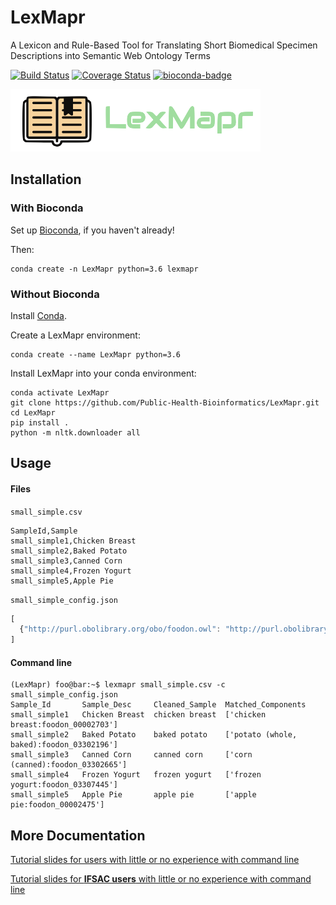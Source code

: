 # LexMapr

A Lexicon and Rule-Based Tool for Translating Short Biomedical Specimen Descriptions into Semantic Web Ontology Terms

[![Build Status](https://travis-ci.org/Public-Health-Bioinformatics/LexMapr.svg?branch=master)](https://travis-ci.org/Public-Health-Bioinformatics/LexMapr)
[![Coverage Status](https://coveralls.io/repos/github/Public-Health-Bioinformatics/LexMapr/badge.svg?branch=master)](https://coveralls.io/github/Public-Health-Bioinformatics/LexMapr?branch=master)
[![bioconda-badge](https://img.shields.io/badge/install%20with-bioconda-brightgreen.svg?style=flat-square)](http://bioconda.github.io)

![alt text](./logo.png)

## Installation

### With Bioconda

Set up [Bioconda](https://bioconda.github.io/), if you haven't already!

Then:

```
conda create -n LexMapr python=3.6 lexmapr
```

### Without Bioconda

Install [Conda](https://docs.conda.io/en/latest/miniconda.html).

Create a LexMapr environment:

```
conda create --name LexMapr python=3.6
```

Install LexMapr into your conda environment:
```
conda activate LexMapr
git clone https://github.com/Public-Health-Bioinformatics/LexMapr.git
cd LexMapr
pip install .
python -m nltk.downloader all
```

## Usage

#### Files

`small_simple.csv`
```
SampleId,Sample
small_simple1,Chicken Breast
small_simple2,Baked Potato
small_simple3,Canned Corn
small_simple4,Frozen Yogurt
small_simple5,Apple Pie
```

`small_simple_config.json`
```javascript
[
  {"http://purl.obolibrary.org/obo/foodon.owl": "http://purl.obolibrary.org/obo/BFO_0000001"}
]
```

#### Command line

```console
(LexMapr) foo@bar:~$ lexmapr small_simple.csv -c small_simple_config.json
Sample_Id       Sample_Desc     Cleaned_Sample  Matched_Components
small_simple1   Chicken Breast  chicken breast  ['chicken breast:foodon_00002703']
small_simple2   Baked Potato    baked potato    ['potato (whole, baked):foodon_03302196']
small_simple3   Canned Corn     canned corn     ['corn (canned):foodon_03302665']
small_simple4   Frozen Yogurt   frozen yogurt   ['frozen yogurt:foodon_03307445']
small_simple5   Apple Pie       apple pie       ['apple pie:foodon_00002475']
```

## More Documentation

[Tutorial slides for users with little or no experience with command line](./docs/tutorial_slides.pdf)

[Tutorial slides for **IFSAC users** with little or no experience with command line](./docs/ifsac_tutorial_slides.pdf)
